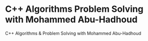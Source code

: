 # C++ Algorithms Problem Solving with Mohammed Abu-Hadhoud
C++ Algorithms &amp; Problem Solving with Mohammed Abu-Hadhoud
